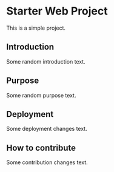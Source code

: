 # Starter Web Project

This is a simple project.

## Introduction

Some random introduction text.

## Purpose

Some random purpose text.

## Deployment

Some deployment changes text.

## How to contribute

Some contribution changes text.


<!-- 2023 Git Trainning -->



